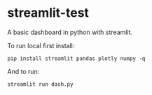 # streamlit-test
A basic dashboard in python with streamlit.

To run local first install:

```
pip install streamlit pandas plotly numpy -q
```

And to run:

```
streamlit run dash.py
```